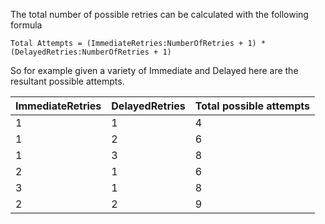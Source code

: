 
The total number of possible retries can be calculated with the following formula

```no-highlight
Total Attempts = (ImmediateRetries:NumberOfRetries + 1) * (DelayedRetries:NumberOfRetries + 1)
```

So for example given a variety of Immediate and Delayed here are the resultant possible attempts.

| ImmediateRetries | DelayedRetries | Total possible attempts |
|------------------|----------------|-------------------------|
| 1                | 1              | 4                       |
| 1                | 2              | 6                       |
| 1                | 3              | 8                       |
| 2                | 1              | 6                       |
| 3                | 1              | 8                       |
| 2                | 2              | 9                       |